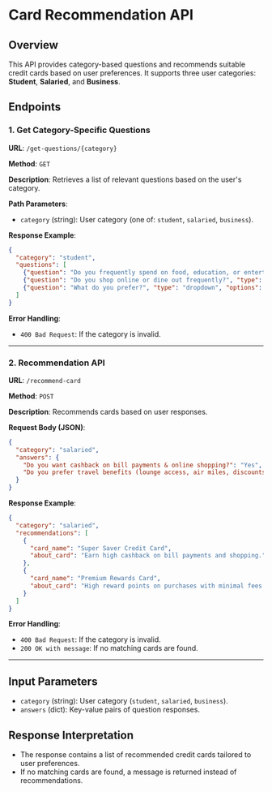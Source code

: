 # Card Recommendation API

## Overview
This API provides category-based questions and recommends suitable credit cards based on user preferences. It supports three user categories: **Student**, **Salaried**, and **Business**.

## Endpoints

### **1. Get Category-Specific Questions**
**URL**: `/get-questions/{category}`

**Method**: `GET`

**Description**: Retrieves a list of relevant questions based on the user's category.

**Path Parameters**:
- `category` (string): User category (one of: `student`, `salaried`, `business`).

**Response Example**:
```json
{
  "category": "student",
  "questions": [
    {"question": "Do you frequently spend on food, education, or entertainment?", "type": "yes_no"},
    {"question": "Do you shop online or dine out frequently?", "type": "yes_no"},
    {"question": "What do you prefer?", "type": "dropdown", "options": ["Cashback", "Rewards", "Discounts"]}
  ]
}
```

**Error Handling**:
- `400 Bad Request`: If the category is invalid.

---

### **2. Recommendation API**
**URL**: `/recommend-card`

**Method**: `POST`

**Description**: Recommends cards based on user responses.

**Request Body (JSON)**:
```json
{
  "category": "salaried",
  "answers": {
    "Do you want cashback on bill payments & online shopping?": "Yes",
    "Do you prefer travel benefits (lounge access, air miles, discounts)?": "No"
  }
}
```

**Response Example**:
```json
{
  "category": "salaried",
  "recommendations": [
    {
      "card_name": "Super Saver Credit Card",
      "about_card": "Earn high cashback on bill payments and shopping."
    },
    {
      "card_name": "Premium Rewards Card",
      "about_card": "High reward points on purchases with minimal fees."
    }
  ]
}
```

**Error Handling**:
- `400 Bad Request`: If the category is invalid.
- `200 OK with message`: If no matching cards are found.

---

## Input Parameters
- `category` (string): User category (`student`, `salaried`, `business`).
- `answers` (dict): Key-value pairs of question responses.

## Response Interpretation
- The response contains a list of recommended credit cards tailored to user preferences.
- If no matching cards are found, a message is returned instead of recommendations.

```

